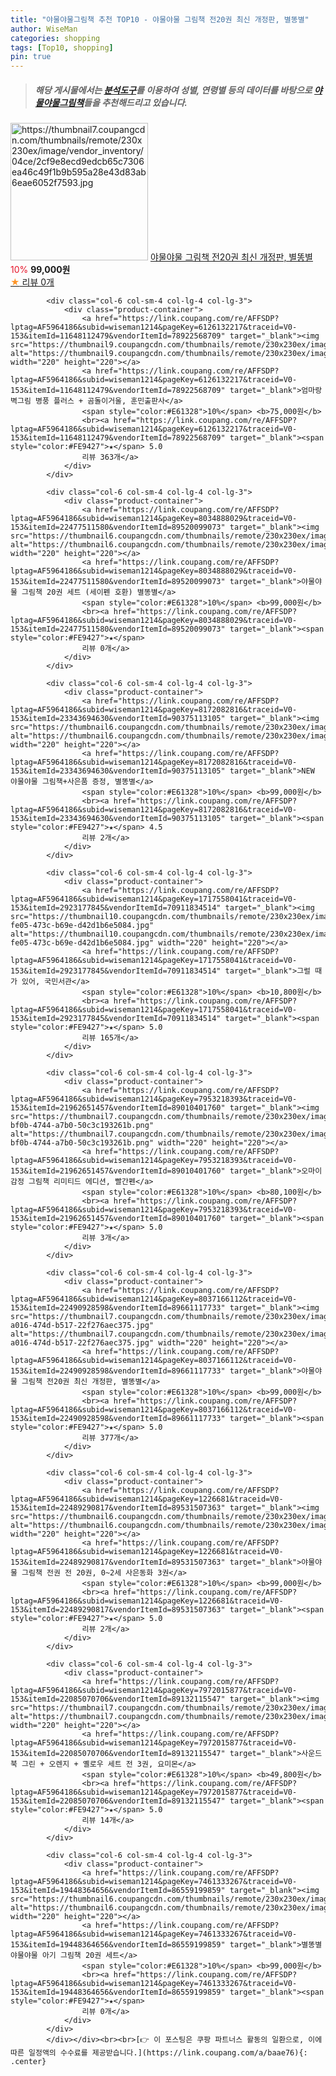```yaml
---
title: "야물야물그림책 추천 TOP10 - 야물야물 그림책 전20권 최신 개정판, 별똥별"
author: WiseMan
categories: shopping
tags: [Top10, shopping]
pin: true
---
```


> ##### 해당 게시물에서는 [**분석도구**](https://itemscout.io/)를 이용하여 **성별**, **연령별** 등의 데이터를 바탕으로 [**야물야물그림책**](https://link.coupang.com/a/baae76)들을 추천해드리고 있습니다.
<div class="container"><div class="row">
            <div class="col-6 col-sm-4 col-lg-4 col-lg-3">
                <div class="product-container">
                    <a href="https://link.coupang.com/re/AFFSDP?lptag=AF5964186&subid=wiseman1214&pageKey=7298255963&traceid=V0-153&itemId=18669316344&vendorItemId=85789192412" target="_blank"><img src="https://thumbnail7.coupangcdn.com/thumbnails/remote/230x230ex/image/vendor_inventory/04ce/2cf9e8ecd9edcb65c7306ea46c49f1b9b595a28e43d83ab6eae6052f7593.jpg" alt="https://thumbnail7.coupangcdn.com/thumbnails/remote/230x230ex/image/vendor_inventory/04ce/2cf9e8ecd9edcb65c7306ea46c49f1b9b595a28e43d83ab6eae6052f7593.jpg" width="220" height="220"></a>
                    <a href="https://link.coupang.com/re/AFFSDP?lptag=AF5964186&subid=wiseman1214&pageKey=7298255963&traceid=V0-153&itemId=18669316344&vendorItemId=85789192412" target="_blank">야물야물 그림책 전20권 최신 개정판, 별똥별</a>
                    <span style="color:#E61328">10%</span> <b>99,000원</b>
                    <br><a href="https://link.coupang.com/re/AFFSDP?lptag=AF5964186&subid=wiseman1214&pageKey=7298255963&traceid=V0-153&itemId=18669316344&vendorItemId=85789192412" target="_blank"><span style="color:#FE9427">★</span> 
                    리뷰 0개</a>
                </div>
            </div>
            
            <div class="col-6 col-sm-4 col-lg-4 col-lg-3">
                <div class="product-container">
                    <a href="https://link.coupang.com/re/AFFSDP?lptag=AF5964186&subid=wiseman1214&pageKey=6126132217&traceid=V0-153&itemId=11648112479&vendorItemId=78922568709" target="_blank"><img src="https://thumbnail9.coupangcdn.com/thumbnails/remote/230x230ex/image/rs_quotation_api/9ht0ttpk/9eb67a1ea51541ccbdfe078718389fb9.jpg" alt="https://thumbnail9.coupangcdn.com/thumbnails/remote/230x230ex/image/rs_quotation_api/9ht0ttpk/9eb67a1ea51541ccbdfe078718389fb9.jpg" width="220" height="220"></a>
                    <a href="https://link.coupang.com/re/AFFSDP?lptag=AF5964186&subid=wiseman1214&pageKey=6126132217&traceid=V0-153&itemId=11648112479&vendorItemId=78922568709" target="_blank">엄마랑 벽그림 병풍 플러스 + 곰돌이거울, 훈민출판사</a>
                    <span style="color:#E61328">10%</span> <b>75,000원</b>
                    <br><a href="https://link.coupang.com/re/AFFSDP?lptag=AF5964186&subid=wiseman1214&pageKey=6126132217&traceid=V0-153&itemId=11648112479&vendorItemId=78922568709" target="_blank"><span style="color:#FE9427">★</span> 5.0
                    리뷰 363개</a>
                </div>
            </div>
            
            <div class="col-6 col-sm-4 col-lg-4 col-lg-3">
                <div class="product-container">
                    <a href="https://link.coupang.com/re/AFFSDP?lptag=AF5964186&subid=wiseman1214&pageKey=8034888029&traceid=V0-153&itemId=22477511580&vendorItemId=89520099073" target="_blank"><img src="https://thumbnail6.coupangcdn.com/thumbnails/remote/230x230ex/image/vendor_inventory/ca0a/6217319a95779f94c85ae93742c05db0ed6b2f30a96dde6ffcbe24cc9256.jpg" alt="https://thumbnail6.coupangcdn.com/thumbnails/remote/230x230ex/image/vendor_inventory/ca0a/6217319a95779f94c85ae93742c05db0ed6b2f30a96dde6ffcbe24cc9256.jpg" width="220" height="220"></a>
                    <a href="https://link.coupang.com/re/AFFSDP?lptag=AF5964186&subid=wiseman1214&pageKey=8034888029&traceid=V0-153&itemId=22477511580&vendorItemId=89520099073" target="_blank">야물야물 그림책 20권 세트 (세이펜 호환) 별똥별</a>
                    <span style="color:#E61328">10%</span> <b>99,000원</b>
                    <br><a href="https://link.coupang.com/re/AFFSDP?lptag=AF5964186&subid=wiseman1214&pageKey=8034888029&traceid=V0-153&itemId=22477511580&vendorItemId=89520099073" target="_blank"><span style="color:#FE9427">★</span> 
                    리뷰 0개</a>
                </div>
            </div>
            
            <div class="col-6 col-sm-4 col-lg-4 col-lg-3">
                <div class="product-container">
                    <a href="https://link.coupang.com/re/AFFSDP?lptag=AF5964186&subid=wiseman1214&pageKey=8172082816&traceid=V0-153&itemId=23343694630&vendorItemId=90375113105" target="_blank"><img src="https://thumbnail6.coupangcdn.com/thumbnails/remote/230x230ex/image/vendor_inventory/ca0a/6217319a95779f94c85ae93742c05db0ed6b2f30a96dde6ffcbe24cc9256.jpg" alt="https://thumbnail6.coupangcdn.com/thumbnails/remote/230x230ex/image/vendor_inventory/ca0a/6217319a95779f94c85ae93742c05db0ed6b2f30a96dde6ffcbe24cc9256.jpg" width="220" height="220"></a>
                    <a href="https://link.coupang.com/re/AFFSDP?lptag=AF5964186&subid=wiseman1214&pageKey=8172082816&traceid=V0-153&itemId=23343694630&vendorItemId=90375113105" target="_blank">NEW 야물야물 그림책+사은품 증정, 별똥별</a>
                    <span style="color:#E61328">10%</span> <b>99,000원</b>
                    <br><a href="https://link.coupang.com/re/AFFSDP?lptag=AF5964186&subid=wiseman1214&pageKey=8172082816&traceid=V0-153&itemId=23343694630&vendorItemId=90375113105" target="_blank"><span style="color:#FE9427">★</span> 4.5
                    리뷰 2개</a>
                </div>
            </div>
            
            <div class="col-6 col-sm-4 col-lg-4 col-lg-3">
                <div class="product-container">
                    <a href="https://link.coupang.com/re/AFFSDP?lptag=AF5964186&subid=wiseman1214&pageKey=1717558041&traceid=V0-153&itemId=2923177845&vendorItemId=70911834514" target="_blank"><img src="https://thumbnail10.coupangcdn.com/thumbnails/remote/230x230ex/image/retail/images/2020/06/18/17/5/9f4d0788-fe05-473c-b69e-d42d1b6e5084.jpg" alt="https://thumbnail10.coupangcdn.com/thumbnails/remote/230x230ex/image/retail/images/2020/06/18/17/5/9f4d0788-fe05-473c-b69e-d42d1b6e5084.jpg" width="220" height="220"></a>
                    <a href="https://link.coupang.com/re/AFFSDP?lptag=AF5964186&subid=wiseman1214&pageKey=1717558041&traceid=V0-153&itemId=2923177845&vendorItemId=70911834514" target="_blank">그럴 때가 있어, 국민서관</a>
                    <span style="color:#E61328">10%</span> <b>10,800원</b>
                    <br><a href="https://link.coupang.com/re/AFFSDP?lptag=AF5964186&subid=wiseman1214&pageKey=1717558041&traceid=V0-153&itemId=2923177845&vendorItemId=70911834514" target="_blank"><span style="color:#FE9427">★</span> 5.0
                    리뷰 165개</a>
                </div>
            </div>
            
            <div class="col-6 col-sm-4 col-lg-4 col-lg-3">
                <div class="product-container">
                    <a href="https://link.coupang.com/re/AFFSDP?lptag=AF5964186&subid=wiseman1214&pageKey=7953218393&traceid=V0-153&itemId=21962651457&vendorItemId=89010401760" target="_blank"><img src="https://thumbnail7.coupangcdn.com/thumbnails/remote/230x230ex/image/retail/images/2024/03/12/11/3/af5b3682-bf0b-4744-a7b0-50c3c193261b.png" alt="https://thumbnail7.coupangcdn.com/thumbnails/remote/230x230ex/image/retail/images/2024/03/12/11/3/af5b3682-bf0b-4744-a7b0-50c3c193261b.png" width="220" height="220"></a>
                    <a href="https://link.coupang.com/re/AFFSDP?lptag=AF5964186&subid=wiseman1214&pageKey=7953218393&traceid=V0-153&itemId=21962651457&vendorItemId=89010401760" target="_blank">오마이 감정 그림책 리미티드 에디션, 빨간펜</a>
                    <span style="color:#E61328">10%</span> <b>80,100원</b>
                    <br><a href="https://link.coupang.com/re/AFFSDP?lptag=AF5964186&subid=wiseman1214&pageKey=7953218393&traceid=V0-153&itemId=21962651457&vendorItemId=89010401760" target="_blank"><span style="color:#FE9427">★</span> 5.0
                    리뷰 3개</a>
                </div>
            </div>
            
            <div class="col-6 col-sm-4 col-lg-4 col-lg-3">
                <div class="product-container">
                    <a href="https://link.coupang.com/re/AFFSDP?lptag=AF5964186&subid=wiseman1214&pageKey=8037166112&traceid=V0-153&itemId=22490928598&vendorItemId=89661117733" target="_blank"><img src="https://thumbnail7.coupangcdn.com/thumbnails/remote/230x230ex/image/retail/images/2024/04/25/16/1/46f0d05f-a016-474d-b517-22f276aec375.jpg" alt="https://thumbnail7.coupangcdn.com/thumbnails/remote/230x230ex/image/retail/images/2024/04/25/16/1/46f0d05f-a016-474d-b517-22f276aec375.jpg" width="220" height="220"></a>
                    <a href="https://link.coupang.com/re/AFFSDP?lptag=AF5964186&subid=wiseman1214&pageKey=8037166112&traceid=V0-153&itemId=22490928598&vendorItemId=89661117733" target="_blank">야물야물 그림책 전20권 최신 개정판, 별똥별</a>
                    <span style="color:#E61328">10%</span> <b>99,000원</b>
                    <br><a href="https://link.coupang.com/re/AFFSDP?lptag=AF5964186&subid=wiseman1214&pageKey=8037166112&traceid=V0-153&itemId=22490928598&vendorItemId=89661117733" target="_blank"><span style="color:#FE9427">★</span> 5.0
                    리뷰 377개</a>
                </div>
            </div>
            
            <div class="col-6 col-sm-4 col-lg-4 col-lg-3">
                <div class="product-container">
                    <a href="https://link.coupang.com/re/AFFSDP?lptag=AF5964186&subid=wiseman1214&pageKey=1226681&traceid=V0-153&itemId=22489290817&vendorItemId=89531507363" target="_blank"><img src="https://thumbnail6.coupangcdn.com/thumbnails/remote/230x230ex/image/vendor_inventory/511e/d48e3736f0a0d3edb70119aa7940ef579ce4f64a68e889c6b34c9bc6348b.jpg" alt="https://thumbnail6.coupangcdn.com/thumbnails/remote/230x230ex/image/vendor_inventory/511e/d48e3736f0a0d3edb70119aa7940ef579ce4f64a68e889c6b34c9bc6348b.jpg" width="220" height="220"></a>
                    <a href="https://link.coupang.com/re/AFFSDP?lptag=AF5964186&subid=wiseman1214&pageKey=1226681&traceid=V0-153&itemId=22489290817&vendorItemId=89531507363" target="_blank">야물야물 그림책 전권 전 20권, 0~2세 사은동화 3권</a>
                    <span style="color:#E61328">10%</span> <b>99,000원</b>
                    <br><a href="https://link.coupang.com/re/AFFSDP?lptag=AF5964186&subid=wiseman1214&pageKey=1226681&traceid=V0-153&itemId=22489290817&vendorItemId=89531507363" target="_blank"><span style="color:#FE9427">★</span> 5.0
                    리뷰 2개</a>
                </div>
            </div>
            
            <div class="col-6 col-sm-4 col-lg-4 col-lg-3">
                <div class="product-container">
                    <a href="https://link.coupang.com/re/AFFSDP?lptag=AF5964186&subid=wiseman1214&pageKey=7972015877&traceid=V0-153&itemId=22085070706&vendorItemId=89132115547" target="_blank"><img src="https://thumbnail7.coupangcdn.com/thumbnails/remote/230x230ex/image/rs_quotation_api/mrsfizwr/b8a06351cc6d4199a7a182021a5a0582.jpg" alt="https://thumbnail7.coupangcdn.com/thumbnails/remote/230x230ex/image/rs_quotation_api/mrsfizwr/b8a06351cc6d4199a7a182021a5a0582.jpg" width="220" height="220"></a>
                    <a href="https://link.coupang.com/re/AFFSDP?lptag=AF5964186&subid=wiseman1214&pageKey=7972015877&traceid=V0-153&itemId=22085070706&vendorItemId=89132115547" target="_blank">사운드북 그린 + 오렌지 + 옐로우 세트 전 3권, 요미몬</a>
                    <span style="color:#E61328">10%</span> <b>49,800원</b>
                    <br><a href="https://link.coupang.com/re/AFFSDP?lptag=AF5964186&subid=wiseman1214&pageKey=7972015877&traceid=V0-153&itemId=22085070706&vendorItemId=89132115547" target="_blank"><span style="color:#FE9427">★</span> 5.0
                    리뷰 14개</a>
                </div>
            </div>
            
            <div class="col-6 col-sm-4 col-lg-4 col-lg-3">
                <div class="product-container">
                    <a href="https://link.coupang.com/re/AFFSDP?lptag=AF5964186&subid=wiseman1214&pageKey=7461333267&traceid=V0-153&itemId=19448364656&vendorItemId=86559199859" target="_blank"><img src="https://thumbnail6.coupangcdn.com/thumbnails/remote/230x230ex/image/vendor_inventory/d2a8/e491cb5eb09af75eb88635ec64e56af3d099ce317d27b68e7c49d3ae2d35.jpg" alt="https://thumbnail6.coupangcdn.com/thumbnails/remote/230x230ex/image/vendor_inventory/d2a8/e491cb5eb09af75eb88635ec64e56af3d099ce317d27b68e7c49d3ae2d35.jpg" width="220" height="220"></a>
                    <a href="https://link.coupang.com/re/AFFSDP?lptag=AF5964186&subid=wiseman1214&pageKey=7461333267&traceid=V0-153&itemId=19448364656&vendorItemId=86559199859" target="_blank">별똥별 야물야물 아기 그림책 20권 세트</a>
                    <span style="color:#E61328">10%</span> <b>99,000원</b>
                    <br><a href="https://link.coupang.com/re/AFFSDP?lptag=AF5964186&subid=wiseman1214&pageKey=7461333267&traceid=V0-153&itemId=19448364656&vendorItemId=86559199859" target="_blank"><span style="color:#FE9427">★</span> 
                    리뷰 0개</a>
                </div>
            </div>
            </div></div><br><br>[👉 이 포스팅은 쿠팡 파트너스 활동의 일환으로, 이에 따른 일정액의 수수료를 제공받습니다.](https://link.coupang.com/a/baae76){: .center}